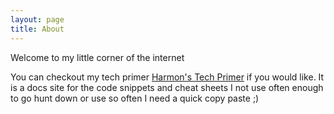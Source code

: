 ```yaml
---
layout: page
title: About
---
```


Welcome to my little corner of the internet


You can checkout my tech primer [Harmon's Tech Primer](http://primer.harmonwood.com) if you would like.
It is a docs site for the code snippets and cheat sheets I not use often enough to go hunt down or use so often I need a quick copy paste ;)